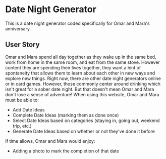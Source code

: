 # Date Night Generator
This is a date night generator coded specifically for Omar and Mara's anniversary.

## User Story
Omar and Mara spend all day together as they wake up in the same bed, work from home in the same room, and eat from the same stove. However content they are spending their lives together, they want a hint of spontaneity that allows them to learn about each other in new ways and explore new things. Right now, there are other date night generators online or in card games. However, those commonly center around drinking which isn't great for a sober date night. But that doesn't mean Omar and Mara don't love a sense of adventure! 
When using this website, Omar and Mara must be able to:
* Add Date Ideas
* Complete Date Ideas (marking them as done once)
* Select Date Ideas based on categories (staying in, going out, weekend trip, etc.) 
* Generate Date Ideas based on whether or not they've done it before

If time allows, Omar and Mara would enjoy:
* Adding a photo to mark the completion of that date